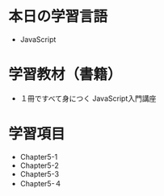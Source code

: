 # 本日の学習言語
- JavaScript
# 学習教材（書籍）
- １冊ですべて身につく JavaScript入門講座
# 学習項目
- Chapter5-1
- Chapter5-2
- Chapter5-3
- Chapter5-４
